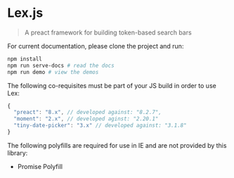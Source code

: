 # Lex.js

> A preact framework for building token-based search bars

For current documentation, please clone the project and run:

```bash
npm install
npm run serve-docs # read the docs
npm run demo # view the demos
```

The following co-requisites must be part of your JS build in order to use Lex:

```js
{
  "preact": "8.x", // developed against: "8.2.7",
  "moment": "2.x", // developed aginst: "2.20.1"
  "tiny-date-picker": "3.x" // developed against: "3.1.8"
}
```

The following polyfills are required for use in IE and are not provided by this library:

- Promise Polyfill
